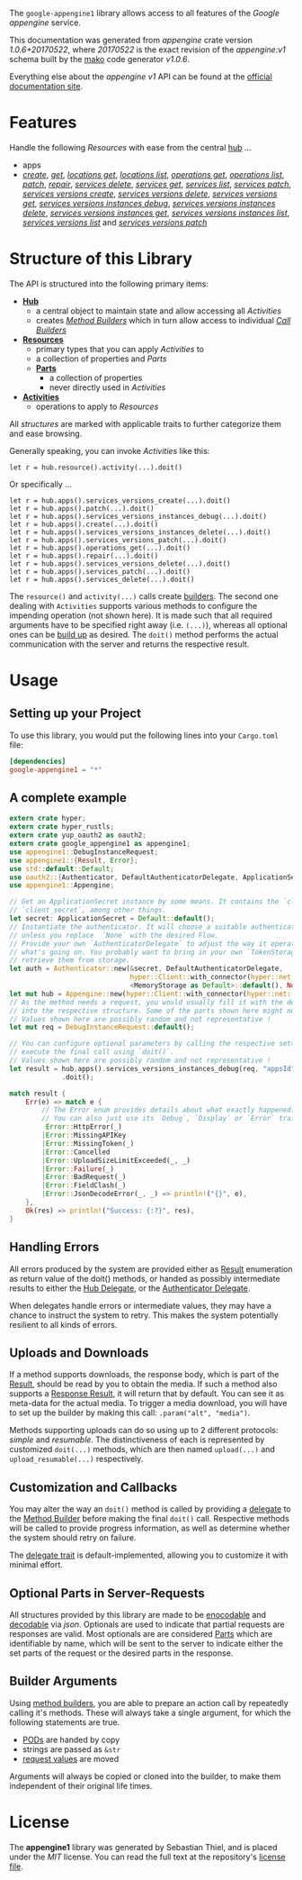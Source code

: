<!---
DO NOT EDIT !
This file was generated automatically from 'src/mako/api/README.md.mako'
DO NOT EDIT !
-->
The `google-appengine1` library allows access to all features of the *Google appengine* service.

This documentation was generated from *appengine* crate version *1.0.6+20170522*, where *20170522* is the exact revision of the *appengine:v1* schema built by the [mako](http://www.makotemplates.org/) code generator *v1.0.6*.

Everything else about the *appengine* *v1* API can be found at the
[official documentation site](https://cloud.google.com/appengine/docs/admin-api/).
# Features

Handle the following *Resources* with ease from the central [hub](https://docs.rs/google-appengine1/1.0.6+20170522/google_appengine1/struct.Appengine.html) ... 

* apps
 * [*create*](https://docs.rs/google-appengine1/1.0.6+20170522/google_appengine1/struct.AppCreateCall.html), [*get*](https://docs.rs/google-appengine1/1.0.6+20170522/google_appengine1/struct.AppGetCall.html), [*locations get*](https://docs.rs/google-appengine1/1.0.6+20170522/google_appengine1/struct.AppLocationGetCall.html), [*locations list*](https://docs.rs/google-appengine1/1.0.6+20170522/google_appengine1/struct.AppLocationListCall.html), [*operations get*](https://docs.rs/google-appengine1/1.0.6+20170522/google_appengine1/struct.AppOperationGetCall.html), [*operations list*](https://docs.rs/google-appengine1/1.0.6+20170522/google_appengine1/struct.AppOperationListCall.html), [*patch*](https://docs.rs/google-appengine1/1.0.6+20170522/google_appengine1/struct.AppPatchCall.html), [*repair*](https://docs.rs/google-appengine1/1.0.6+20170522/google_appengine1/struct.AppRepairCall.html), [*services delete*](https://docs.rs/google-appengine1/1.0.6+20170522/google_appengine1/struct.AppServiceDeleteCall.html), [*services get*](https://docs.rs/google-appengine1/1.0.6+20170522/google_appengine1/struct.AppServiceGetCall.html), [*services list*](https://docs.rs/google-appengine1/1.0.6+20170522/google_appengine1/struct.AppServiceListCall.html), [*services patch*](https://docs.rs/google-appengine1/1.0.6+20170522/google_appengine1/struct.AppServicePatchCall.html), [*services versions create*](https://docs.rs/google-appengine1/1.0.6+20170522/google_appengine1/struct.AppServiceVersionCreateCall.html), [*services versions delete*](https://docs.rs/google-appengine1/1.0.6+20170522/google_appengine1/struct.AppServiceVersionDeleteCall.html), [*services versions get*](https://docs.rs/google-appengine1/1.0.6+20170522/google_appengine1/struct.AppServiceVersionGetCall.html), [*services versions instances debug*](https://docs.rs/google-appengine1/1.0.6+20170522/google_appengine1/struct.AppServiceVersionInstanceDebugCall.html), [*services versions instances delete*](https://docs.rs/google-appengine1/1.0.6+20170522/google_appengine1/struct.AppServiceVersionInstanceDeleteCall.html), [*services versions instances get*](https://docs.rs/google-appengine1/1.0.6+20170522/google_appengine1/struct.AppServiceVersionInstanceGetCall.html), [*services versions instances list*](https://docs.rs/google-appengine1/1.0.6+20170522/google_appengine1/struct.AppServiceVersionInstanceListCall.html), [*services versions list*](https://docs.rs/google-appengine1/1.0.6+20170522/google_appengine1/struct.AppServiceVersionListCall.html) and [*services versions patch*](https://docs.rs/google-appengine1/1.0.6+20170522/google_appengine1/struct.AppServiceVersionPatchCall.html)




# Structure of this Library

The API is structured into the following primary items:

* **[Hub](https://docs.rs/google-appengine1/1.0.6+20170522/google_appengine1/struct.Appengine.html)**
    * a central object to maintain state and allow accessing all *Activities*
    * creates [*Method Builders*](https://docs.rs/google-appengine1/1.0.6+20170522/google_appengine1/trait.MethodsBuilder.html) which in turn
      allow access to individual [*Call Builders*](https://docs.rs/google-appengine1/1.0.6+20170522/google_appengine1/trait.CallBuilder.html)
* **[Resources](https://docs.rs/google-appengine1/1.0.6+20170522/google_appengine1/trait.Resource.html)**
    * primary types that you can apply *Activities* to
    * a collection of properties and *Parts*
    * **[Parts](https://docs.rs/google-appengine1/1.0.6+20170522/google_appengine1/trait.Part.html)**
        * a collection of properties
        * never directly used in *Activities*
* **[Activities](https://docs.rs/google-appengine1/1.0.6+20170522/google_appengine1/trait.CallBuilder.html)**
    * operations to apply to *Resources*

All *structures* are marked with applicable traits to further categorize them and ease browsing.

Generally speaking, you can invoke *Activities* like this:

```Rust,ignore
let r = hub.resource().activity(...).doit()
```

Or specifically ...

```ignore
let r = hub.apps().services_versions_create(...).doit()
let r = hub.apps().patch(...).doit()
let r = hub.apps().services_versions_instances_debug(...).doit()
let r = hub.apps().create(...).doit()
let r = hub.apps().services_versions_instances_delete(...).doit()
let r = hub.apps().services_versions_patch(...).doit()
let r = hub.apps().operations_get(...).doit()
let r = hub.apps().repair(...).doit()
let r = hub.apps().services_versions_delete(...).doit()
let r = hub.apps().services_patch(...).doit()
let r = hub.apps().services_delete(...).doit()
```

The `resource()` and `activity(...)` calls create [builders][builder-pattern]. The second one dealing with `Activities` 
supports various methods to configure the impending operation (not shown here). It is made such that all required arguments have to be 
specified right away (i.e. `(...)`), whereas all optional ones can be [build up][builder-pattern] as desired.
The `doit()` method performs the actual communication with the server and returns the respective result.

# Usage

## Setting up your Project

To use this library, you would put the following lines into your `Cargo.toml` file:

```toml
[dependencies]
google-appengine1 = "*"
```

## A complete example

```Rust
extern crate hyper;
extern crate hyper_rustls;
extern crate yup_oauth2 as oauth2;
extern crate google_appengine1 as appengine1;
use appengine1::DebugInstanceRequest;
use appengine1::{Result, Error};
use std::default::Default;
use oauth2::{Authenticator, DefaultAuthenticatorDelegate, ApplicationSecret, MemoryStorage};
use appengine1::Appengine;

// Get an ApplicationSecret instance by some means. It contains the `client_id` and 
// `client_secret`, among other things.
let secret: ApplicationSecret = Default::default();
// Instantiate the authenticator. It will choose a suitable authentication flow for you, 
// unless you replace  `None` with the desired Flow.
// Provide your own `AuthenticatorDelegate` to adjust the way it operates and get feedback about 
// what's going on. You probably want to bring in your own `TokenStorage` to persist tokens and
// retrieve them from storage.
let auth = Authenticator::new(&secret, DefaultAuthenticatorDelegate,
                              hyper::Client::with_connector(hyper::net::HttpsConnector::new(hyper_rustls::TlsClient::new())),
                              <MemoryStorage as Default>::default(), None);
let mut hub = Appengine::new(hyper::Client::with_connector(hyper::net::HttpsConnector::new(hyper_rustls::TlsClient::new())), auth);
// As the method needs a request, you would usually fill it with the desired information
// into the respective structure. Some of the parts shown here might not be applicable !
// Values shown here are possibly random and not representative !
let mut req = DebugInstanceRequest::default();

// You can configure optional parameters by calling the respective setters at will, and
// execute the final call using `doit()`.
// Values shown here are possibly random and not representative !
let result = hub.apps().services_versions_instances_debug(req, "appsId", "servicesId", "versionsId", "instancesId")
             .doit();

match result {
    Err(e) => match e {
        // The Error enum provides details about what exactly happened.
        // You can also just use its `Debug`, `Display` or `Error` traits
         Error::HttpError(_)
        |Error::MissingAPIKey
        |Error::MissingToken(_)
        |Error::Cancelled
        |Error::UploadSizeLimitExceeded(_, _)
        |Error::Failure(_)
        |Error::BadRequest(_)
        |Error::FieldClash(_)
        |Error::JsonDecodeError(_, _) => println!("{}", e),
    },
    Ok(res) => println!("Success: {:?}", res),
}

```
## Handling Errors

All errors produced by the system are provided either as [Result](https://docs.rs/google-appengine1/1.0.6+20170522/google_appengine1/enum.Result.html) enumeration as return value of 
the doit() methods, or handed as possibly intermediate results to either the 
[Hub Delegate](https://docs.rs/google-appengine1/1.0.6+20170522/google_appengine1/trait.Delegate.html), or the [Authenticator Delegate](https://docs.rs/yup-oauth2/*/yup_oauth2/trait.AuthenticatorDelegate.html).

When delegates handle errors or intermediate values, they may have a chance to instruct the system to retry. This 
makes the system potentially resilient to all kinds of errors.

## Uploads and Downloads
If a method supports downloads, the response body, which is part of the [Result](https://docs.rs/google-appengine1/1.0.6+20170522/google_appengine1/enum.Result.html), should be
read by you to obtain the media.
If such a method also supports a [Response Result](https://docs.rs/google-appengine1/1.0.6+20170522/google_appengine1/trait.ResponseResult.html), it will return that by default.
You can see it as meta-data for the actual media. To trigger a media download, you will have to set up the builder by making
this call: `.param("alt", "media")`.

Methods supporting uploads can do so using up to 2 different protocols: 
*simple* and *resumable*. The distinctiveness of each is represented by customized 
`doit(...)` methods, which are then named `upload(...)` and `upload_resumable(...)` respectively.

## Customization and Callbacks

You may alter the way an `doit()` method is called by providing a [delegate](https://docs.rs/google-appengine1/1.0.6+20170522/google_appengine1/trait.Delegate.html) to the 
[Method Builder](https://docs.rs/google-appengine1/1.0.6+20170522/google_appengine1/trait.CallBuilder.html) before making the final `doit()` call. 
Respective methods will be called to provide progress information, as well as determine whether the system should 
retry on failure.

The [delegate trait](https://docs.rs/google-appengine1/1.0.6+20170522/google_appengine1/trait.Delegate.html) is default-implemented, allowing you to customize it with minimal effort.

## Optional Parts in Server-Requests

All structures provided by this library are made to be [enocodable](https://docs.rs/google-appengine1/1.0.6+20170522/google_appengine1/trait.RequestValue.html) and 
[decodable](https://docs.rs/google-appengine1/1.0.6+20170522/google_appengine1/trait.ResponseResult.html) via *json*. Optionals are used to indicate that partial requests are responses 
are valid.
Most optionals are are considered [Parts](https://docs.rs/google-appengine1/1.0.6+20170522/google_appengine1/trait.Part.html) which are identifiable by name, which will be sent to 
the server to indicate either the set parts of the request or the desired parts in the response.

## Builder Arguments

Using [method builders](https://docs.rs/google-appengine1/1.0.6+20170522/google_appengine1/trait.CallBuilder.html), you are able to prepare an action call by repeatedly calling it's methods.
These will always take a single argument, for which the following statements are true.

* [PODs][wiki-pod] are handed by copy
* strings are passed as `&str`
* [request values](https://docs.rs/google-appengine1/1.0.6+20170522/google_appengine1/trait.RequestValue.html) are moved

Arguments will always be copied or cloned into the builder, to make them independent of their original life times.

[wiki-pod]: http://en.wikipedia.org/wiki/Plain_old_data_structure
[builder-pattern]: http://en.wikipedia.org/wiki/Builder_pattern
[google-go-api]: https://github.com/google/google-api-go-client

# License
The **appengine1** library was generated by Sebastian Thiel, and is placed 
under the *MIT* license.
You can read the full text at the repository's [license file][repo-license].

[repo-license]: https://github.com/Byron/google-apis-rsblob/master/LICENSE.md
